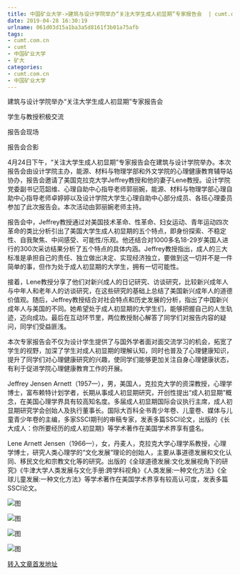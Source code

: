 ```yaml
---
title: 中国矿业大学->建筑与设计学院举办“关注大学生成人初显期”专家报告会  | cumt.com.cn
date: 2019-04-28 16:30:19
urlname: 061d03d15a1ba3a5d8161f3b01a75afb
tags: 
- cumt.com.cn
- cumt
- 中国矿业大学
- 矿大
categories:
- cumt.com.cn
- 中国矿业大学
---
```


建筑与设计学院举办“关注大学生成人初显期”专家报告会

学生与教授积极交流

报告会现场

报告会合影

4月24日下午，“关注大学生成人初显期”专家报告会在建筑与设计学院举办。本次报告会由设计学院主办，能源、材料与物理学部和外文学院的心理健康教育辅导站协办，报告会邀请了美国克拉克大学Jeffrey教授和他的妻子Lene教授。设计学院党委副书记范韶维、心理自助中心指导老师郭丽婉，能源、材料与物理学部心理自助中心指导老师卓婷婷以及设计学院大学生心理自助中心部分成员、各班心理委员参加了此次报告会。本次活动由郭丽婉老师主持。

报告会中，Jeffrey教授通过对美国技术革命、性革命、妇女运动、青年运动四次革命的类比分析引出了美国大学生成人初显期的五个特点，即身份探索、不稳定性、自我聚焦、中间感受、可能性/乐观。他还结合对1000多名18-29岁美国人进行的300次采访结果分析了五个特点的具体内涵。Jeffrey教授指出，成人的三大标准是承担自己的责任、独立做出决定、实现经济独立，要做到这一切并不是一件简单的事，但作为处于成人初显期的大学生，拥有一切可能性。

接着，Lene教授分享了他们对新兴成人的日记研究、访谈研究，比较新兴成年人与中年人和老年人的访谈研究，在这些研究的基础上总结了美国新兴成年人的道德价值观。随后，Jeffrey教授结合对社会特点和历史发展的分析，指出了中国新兴成年人与美国的不同。她希望处于成人初显期的大学生们，能够把握自己的人生轨迹，迈向成功。最后在互动环节里，两位教授耐心解答了同学们对报告内容的疑问，同学们受益匪浅。

本次专家报告会不仅为设计学生提供了与国外学者面对面交流学习的机会，拓宽了学生的视野，加深了学生对成人初显期的理解认知，同时也普及了心理健康知识，提升了同学们对心理健康研究的兴趣，使同学们能够更加关注自身心理健康状态，有利于促进学院心理健康教育工作的开展。

Jeffrey Jensen Arnett（1957—），男，美国人，克拉克大学的资深教授，心理学博士，富布赖特计划学者，长期从事成人初显期研究，开创性提出“成人初显期”概念，在美国心理学界具有较高知名度。多届成人初显期国际会议执行主席，成人初显期研究学会创始人及执行董事长。国际大百科全书青少年卷、儿童卷、媒体与儿童青少年卷的主编，多家SSCI期刊的审稿专家，发表多篇SSCI论文，出版的《长大成人：你所要经历的成人初显期》等学术著作在美国学术界享有盛名。

Lene Arnett Jensen（1966—），女，丹麦人，克拉克大学心理学系教授，心理学博士，研究人类心理学的“文化发展”理论的创始人，主要从事道德发展和文化认同、移民文化和宗教文化等的研究。出版的《全球道德发展:文化发展视角下的研究》《牛津大学人类发展与文化手册:跨学科视角》《人类发展:一种文化方法》《全球儿童发展:一种文化方法》等学术著作在美国学术界享有较高认可度，发表多篇SSCI论文。

![图](http://art.cumt.edu.cn/_upload/article/images/41/fa/1923c2c0450ba4deb0ecc520a586/cb9c8801-2444-4e5c-8545-59033b7dc793.jpg)

![图](http://art.cumt.edu.cn/_upload/article/images/41/fa/1923c2c0450ba4deb0ecc520a586/609ae1af-fc65-4c48-89c3-ef26a3d0f7f9.jpg)

![图](http://art.cumt.edu.cn/_upload/article/images/41/fa/1923c2c0450ba4deb0ecc520a586/0ef8c322-ae64-4968-9e52-0657aaab7368.jpg)

![图](http://art.cumt.edu.cn/_upload/article/images/41/fa/1923c2c0450ba4deb0ecc520a586/321dc4c4-fd78-44bc-afa7-261836db98dc.jpg)

[转入文章首发地址](http://xwzx.cumt.edu.cn/f6/b2/c513a521906/page.htm)